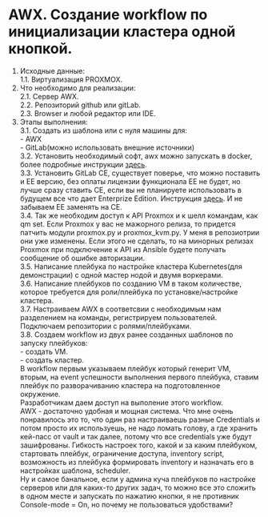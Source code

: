 # AWX. Создание workflow по инициализации кластера одной кнопкой.    
1. Исходные данные:    
    1.1. Виртуализация PROXMOX.    
2. Что необходимо для реализации:    
    2.1. Сервер AWX.    
    2.2. Репозиторий github  или gitLab.    
    2.3. Browser и любой редактор или IDE.    
3. Этапы выполнения:    
    3.1. Создать из шаблона или с нуля машины для:    
        - AWX    
        - GitLab(можно использовать внешние источники)    
    3.2. Установить необходимый софт, awx  можно запускать в  docker, более подробные инструкции [здесь](https://github.com/ansible/awx/blob/devel/INSTALL.md).    
    3.3. Установить GitLab CE, существует поверье, что  можно поставить и EE версию, без оплаты лицензии функционала EE не будет, но  лучше сразу ставить CE, если вы не планируете использовать в будущем все что дает Enterprize Edition. Инструкция [здесь](https://about.gitlab.com/install/#centos-7). И не забываем EE заменять на CE.    
    3.4. Так же необходим доступ к API Proxmox и к шелл командам, как qm set. Если Proxmox у вас не мажорного релиза, то придется патчить  модули proxmox.py и proxmox_kvm.py. У меня в репозиотрии они уже изменены. Если этого не сделать, то на минорных релизах Proxmox при подключение к API из Ansible будете получать сообщение об ошибке авторизации.   
    3.5. Написание плейбука по настройке кластера Kubernetes(для демонстрации)  с одной мастер нодой и  двумя воркерами.    
    3.6. Написание плейбуков по созданию VM в таком количестве, которое требуется для роли/плейбука по установке/настройке кластера.    
    3.7. Настраиваем AWX в соответсвии с необходимым нам разделением на команды, регистрируем пользователей. Подключаем репозитории с  ролями/плейбуками.    
    3.8. Создаем workflow из двух ранее созданных шаблонов по запуску плейбуков:    
        - создать VM.    
        - создать кластер.   
        В workflow первым указываем плейбук который генерит VM, вторым, на event успешности выполнения первого плейбука, ставим плейбук по разворачиванию кластера на подготовленное окружение.    
        Разработчикам даем  доступ на выполение этого workflow.     
        AWX - достаточно удобная и мощная система. Что мне очень понравилось это то, что один раз настраиваешь разные Credentials и потом просто их используешь, не надо ломать голову, а где хранить кей-пасс от vault и так далее, потому что все credentials уже будут зашифрованы. Гибкость настроек того, какой и за каким плейбуком, стартовать плейбук, ограничение доступа, inventory script, возможность из плейбука формировать inventory и назначать его в настройках шаблона, scheduler.    
        Ну и самое банальное, если у админа куча  плейбуков по настройке серверов или для каких-то других задач, то можно все это сложить в одном месте и запускать по нажатию кнопки, я не противник Console-mode = On, но почему не пользоваться удобствами?  
